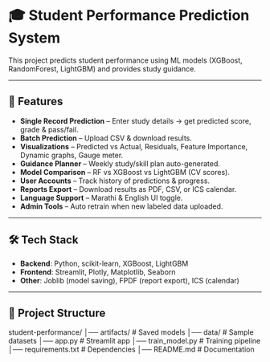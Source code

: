 # 🎓 Student Performance Prediction System

This project predicts student performance using ML models (XGBoost, RandomForest, LightGBM) and provides study guidance.

---

## 🚀 Features
- **Single Record Prediction** – Enter study details → get predicted score, grade & pass/fail.
- **Batch Prediction** – Upload CSV & download results.
- **Visualizations** – Predicted vs Actual, Residuals, Feature Importance, Dynamic graphs, Gauge meter.
- **Guidance Planner** – Weekly study/skill plan auto-generated.
- **Model Comparison** – RF vs XGBoost vs LightGBM (CV scores).
- **User Accounts** – Track history of predictions & progress.
- **Reports Export** – Download results as PDF, CSV, or ICS calendar.
- **Language Support** – Marathi & English UI toggle.
- **Admin Tools** – Auto retrain when new labeled data uploaded.

---

## 🛠 Tech Stack
- **Backend**: Python, scikit-learn, XGBoost, LightGBM
- **Frontend**: Streamlit, Plotly, Matplotlib, Seaborn
- **Other**: Joblib (model saving), FPDF (report export), ICS (calendar)

---

## 📂 Project Structure
student-performance/
│── artifacts/ # Saved models
│── data/ # Sample datasets
│── app.py # Streamlit app
│── train_model.py # Training pipeline
│── requirements.txt # Dependencies
│── README.md # Documentation

